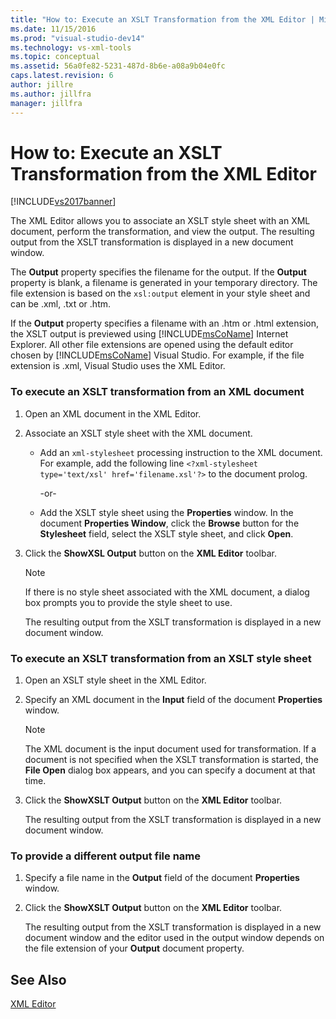 ```yaml
---
title: "How to: Execute an XSLT Transformation from the XML Editor | Microsoft Docs"
ms.date: 11/15/2016
ms.prod: "visual-studio-dev14"
ms.technology: vs-xml-tools
ms.topic: conceptual
ms.assetid: 56a0fe82-5231-487d-8b6e-a08a9b04e0fc
caps.latest.revision: 6
author: jillre
ms.author: jillfra
manager: jillfra
---
```

# How to: Execute an XSLT Transformation from the XML Editor
[!INCLUDE[vs2017banner](../includes/vs2017banner.md)]

The XML Editor allows you to associate an XSLT style sheet with an XML document, perform the transformation, and view the output. The resulting output from the XSLT transformation is displayed in a new document window.

 The **Output** property specifies the filename for the output. If the **Output** property is blank, a filename is generated in your temporary directory. The file extension is based on the `xsl:output` element in your style sheet and can be .xml, .txt or .htm.

 If the **Output** property specifies a filename with an .htm or .html extension, the XSLT output is previewed using [!INCLUDE[msCoName](../includes/msconame-md.md)] Internet Explorer. All other file extensions are opened using the default editor chosen by [!INCLUDE[msCoName](../includes/msconame-md.md)] Visual Studio. For example, if the file extension is .xml, Visual Studio uses the XML Editor.

### To execute an XSLT transformation from an XML document

1. Open an XML document in the XML Editor.

2. Associate an XSLT style sheet with the XML document.

    - Add an `xml-stylesheet` processing instruction to the XML document. For example, add the following line `<?xml-stylesheet type='text/xsl' href='filename.xsl'?>` to the document prolog.

         -or-

    - Add the XSLT style sheet using the **Properties** window. In the document **Properties Window**, click the **Browse** button for the **Stylesheet** field, select the XSLT style sheet, and click **Open**.

3. Click the **ShowXSL Output** button on the **XML Editor** toolbar.

    > [!NOTE]
    > If there is no style sheet associated with the XML document, a dialog box prompts you to provide the style sheet to use.
    >
    >  The resulting output from the XSLT transformation is displayed in a new document window.

### To execute an XSLT transformation from an XSLT style sheet

1. Open an XSLT style sheet in the XML Editor.

2. Specify an XML document in the **Input** field of the document **Properties** window.

    > [!NOTE]
    > The XML document is the input document used for transformation. If a document is not specified when the XSLT transformation is started, the **File Open** dialog box appears, and you can specify a document at that time.

3. Click the **ShowXSLT Output** button on the **XML Editor** toolbar.

     The resulting output from the XSLT transformation is displayed in a new document window.

### To provide a different output file name

1. Specify a file name in the **Output** field of the document **Properties** window.

2. Click the **ShowXSLT Output** button on the **XML Editor** toolbar.

     The resulting output from the XSLT transformation is displayed in a new document window and the editor used in the output window depends on the file extension of your **Output** document property.

## See Also
 [XML Editor](../xml-tools/xml-editor.md)
